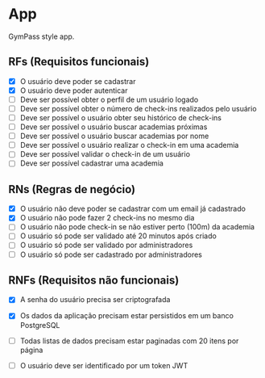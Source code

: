 # App

GymPass style app.

## RFs (Requisitos funcionais)
- [x] O usuário deve poder se cadastrar
- [x] O usuário deve poder autenticar
- [ ] Deve ser possível obter o perfil de um usuário logado
- [ ] Deve ser possível obter o número de check-ins realizados pelo usuário
- [ ] Deve ser possível o usuário obter seu histórico de check-ins
- [ ] Deve ser possível o usuário buscar academias próximas
- [ ] Deve ser possível o usuário buscar academias por nome
- [ ] Deve ser possível o usuário realizar o check-in em uma academia
- [ ] Deve ser possível validar o check-in de um usuário
- [ ] Deve ser possível cadastrar uma academia

## RNs (Regras de negócio)
- [x] O usuário não deve poder se cadastrar com um email já cadastrado
- [x] O usuário não pode fazer 2 check-ins no mesmo dia
- [ ] O usuário não pode check-in se não estiver perto (100m) da academia
- [ ] O usuário só pode ser validado até 20 minutos após criado
- [ ] O usuário só pode ser validado por administradores
- [ ] O usuário só pode ser cadastrado por administradores

## RNFs (Requisitos não funcionais)
- [x] A senha do usuário precisa ser criptografada
- [x] Os dados da aplicação precisam estar persistidos em um banco PostgreSQL
- [ ] Todas listas de dados precisam estar paginadas com 20 itens por página
- [ ] O usuário deve ser identificado por um token JWT

